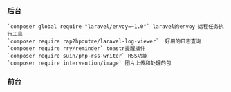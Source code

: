 ### 后台
    `composer global require "laravel/envoy=~1.0"` laravel的envoy 远程任务执行工具
    `composer require rap2hpoutre/laravel-log-viewer`  好用的日志查询
    `composer require rry/reminder` toastr提醒插件
    `composer require suin/php-rss-writer` RSS功能
    `composer require intervention/image` 图片上传和处理的包
 
   





### 前台
